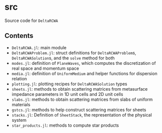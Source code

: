 # src

Source code for `DeltaRCWA`

## Contents
- `DeltaRCWA.jl`: main module
- `DeltaRCWAProblem.jl`: struct definitions for `DeltaRCWAProblem`s,
`DeltaRCWASolution`s, and the `solve` method for both
- `modes.jl`: definition of `PlaneWaves`, which computes the discretization
of real space and momentum space
- `media.jl`: definition of `UniformMedium` and helper functions for dispersion relation
- `plotting.jl`: plotting recipes for `DeltaRCWASolution` types
- `sheets.jl`: methods to obtain scattering matrices from metasurface impedance
parameters in 1D unit cells and 2D unit cells
- `slabs.jl`: methods to obtain scattering matrices from slabs of uniform
  materials
- `gstcs.jl`: methods to help construct scattering matrices for sheets
- `stacks.jl`: Definition of `SheetStack`, the representation of the physical system
- `star_products.jl`: methods to compute star products